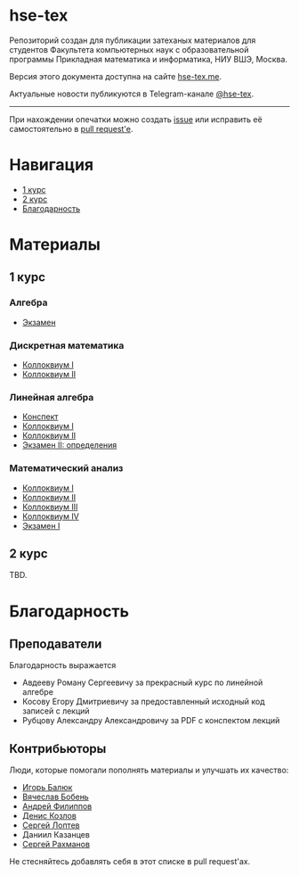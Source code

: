 # hse-tex
Репозиторий создан для публикации затеханых материалов для студентов Факультета компьютерных наук с образовательной программы Прикладная математика и информатика, НИУ ВШЭ, Москва.

Версия этого документа доступна на сайте [hse-tex.me](https://hse-tex.me/).

Актуальные новости публикуются в Telegram-канале [@hse-tex](https://t.me/hsetex).

---

При нахождении опечатки можно создать [issue](https://docs.github.com/en/enterprise/2.15/user/articles/creating-an-issue) или исправить её самостоятельно в [pull request'e](https://docs.github.com/en/github/collaborating-with-issues-and-pull-requests/creating-a-pull-request).

# Навигация

- [1 курс](#1-курс)
- [2 курс](#2-курс)
- [Благодарность](#благодарность)

# Материалы

## 1 курс

### Алгебра

- [Экзамен](https://hse-tex.me/algebra_exam.pdf)

### Дискретная математика

- [Коллоквиум I](https://hse-tex.me/discrete_mathematics_colloquium_01.pdf)
- [Коллоквиум II](https://hse-tex.me/discrete_mathematics_colloquium_02.pdf)

### Линейная алгебра

- [Конспект](https://hse-tex.me/linear_algebra.pdf)
- [Коллоквиум I](https://hse-tex.me/linear_algebra_colloquium_1.pdf)
- [Коллоквиум II](https://hse-tex.me/linear_algebra_colloquium_2.pdf)
- [Экзамен II: определения](https://hse-tex.me/linear_algebra_exam_definitions_2.pdf)

### Математический анализ

- [Коллоквиум I](https://hse-tex.me/mathematical_analysis_colloquium_01.pdf)
- [Коллоквиум II](https://hse-tex.me/mathematical_analysis_colloquium_02.pdf)
- [Коллоквиум III](https://hse-tex.me/mathematical_analysis_colloquium_03.pdf)
- [Коллоквиум IV](https://hse-tex.me/mathematical_analysis_colloquium_04.pdf)
- [Экзамен I](https://hse-tex.me/mathematical_analysis_exam_01.pdf)

## 2 курс

TBD.

# Благодарность

## Преподаватели

Благодарность выражается

- Авдееву Роману Сергеевичу за прекрасный курс по линейной алгебре
- Косову Егору Дмитриевичу за предоставленный исходный код записей с лекций
- Рубцову Александру Александровичу за PDF с конспектом лекций

## Контрибьюторы

Люди, которые помогали пополнять материалы и улучшать их качество:

- [Игорь Балюк](https://github.com/lodthe)
- [Вячеслав Бобень](https://github.com/darkkeks)
- [Андрей Филиппов](https://github.com/AIWMUS)
- [Денис Козлов](https://github.com/DKozl50)
- [Сергей Лоптев](https://github.com/beastSL)
- Даниил Казанцев
- [Сергей Рахманов](https://github.com/shoraii)

Не стесняйтесь добавлять себя в этот списке в pull request'ах.
